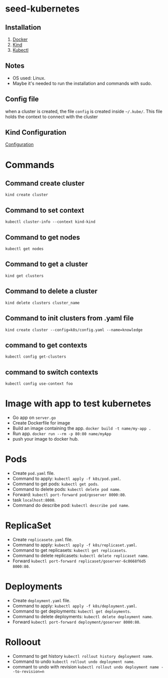 # seed-kubernetes

## Installation
1. [Docker](https://docs.docker.com/compose/install/)
2. [Kind](https://kind.sigs.k8s.io/docs/user/quick-start)
3. [Kubectl](https://kubernetes.io/docs/reference/kubectl/)

## Notes
* OS used: Linux.
* Maybe it's needed to run the installation and commands with sudo.

## Config file
when a cluster is created, the file `config` is created inside `~/.kube/`. This file holds the context to connect with the cluster

## Kind Configuration
[Configuration](https://kind.sigs.k8s.io/docs/user/configuration/)

# Commands

## Command create cluster
`kind create cluster`
## Command to set context
`kubectl cluster-info --context kind-kind`
## Command to get nodes
`kubectl get nodes`
## Command to get a cluster
`kind get clusters`
## Command to delete a cluster
`kind delete clusters cluster_name`
## Command to init clusters from .yaml file
`kind create cluster --config=k8s/config.yaml --name=knowledge`
## command to get contexts
`kubectl config get-clusters`
## command to switch contexts
`kubectl config use-context foo`

# Image with app to test kubernetes
* Go app on `server.go`
* Create Dockerfile for image
* Build an image containing the app. `docker build -t name/my-app .`
* Run app. `docker run --rm -p 80:80 name/myApp`
* push your image to docker hub.

# Pods
* Create `pod.yaml` file.
* Command to apply: `kubectl apply -f k8s/pod.yaml`.
* Command to get pods: `kubectl get pods`.
* Command to delete pods: `kubectl delete pod name`.
* Forward: `kubectl port-forward pod/goserver 8000:80`.
* task `localhost:8000`.
* Command do describe pod: `kubectl describe pod name`.

# ReplicaSet
* Create `replicasete.yaml` file.
* Command to apply: `kubectl apply -f k8s/replicaset.yaml`.
* Command to get replicasets: `kubectl get replicasets`.
* Command to delete replicasets: `kubectl delete replicaset name`.
* Forward `kubectl port-forward replicaset/goserver-6c8668f6d5 8000:80`.

# Deployments
* Create `deployment.yaml` file.
* Command to apply: `kubectl apply -f k8s/deployment.yaml`.
* Command to get deployments: `kubectl get deployments`.
* Command to delete deployments: `kubectl delete deployment name`.
* Forward `kubectl port-forward deployment/goserver 8000:80`.

# Rolloout
* Command to get history `kubectl rollout history deployment name`.
* Command to undo `kubectl rollout undo deployment name`.
* commant to undo with revision `kubectl rollout undo deployment name --to-revision=n`